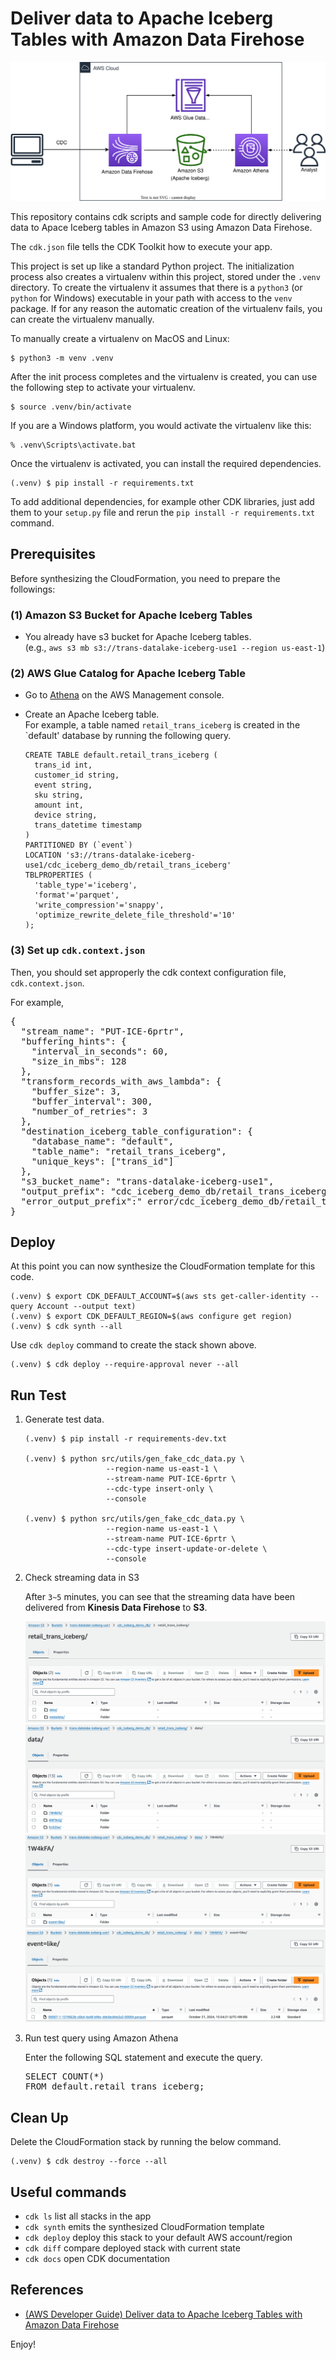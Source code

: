 # Deliver data to Apache Iceberg Tables with Amazon Data Firehose

![firehose-to-iceberg-arch](./firehose-to-iceberg-arch.svg)

This repository contains cdk scripts and sample code for directly delivering data
  to Apace Iceberg tables in Amazon S3 using Amazon Data Firehose.

The `cdk.json` file tells the CDK Toolkit how to execute your app.

This project is set up like a standard Python project.  The initialization
process also creates a virtualenv within this project, stored under the `.venv`
directory.  To create the virtualenv it assumes that there is a `python3`
(or `python` for Windows) executable in your path with access to the `venv`
package. If for any reason the automatic creation of the virtualenv fails,
you can create the virtualenv manually.

To manually create a virtualenv on MacOS and Linux:

```
$ python3 -m venv .venv
```

After the init process completes and the virtualenv is created, you can use the following
step to activate your virtualenv.

```
$ source .venv/bin/activate
```

If you are a Windows platform, you would activate the virtualenv like this:

```
% .venv\Scripts\activate.bat
```

Once the virtualenv is activated, you can install the required dependencies.

```
(.venv) $ pip install -r requirements.txt
```

To add additional dependencies, for example other CDK libraries, just add
them to your `setup.py` file and rerun the `pip install -r requirements.txt`
command.

## Prerequisites

Before synthesizing the CloudFormation, you need to prepare the followings:

### (1) Amazon S3 Bucket for Apache Iceberg Tables

- You already have s3 bucket for Apache Iceberg tables.<br/>
  (e.g., `aws s3 mb s3://trans-datalake-iceberg-use1 --region us-east-1`)

### (2) AWS Glue Catalog for Apache Iceberg Table

- Go to [Athena](https://console.aws.amazon.com/athena/home) on the AWS Management console.
- Create an Apache Iceberg table.<br/>
  For example, a table named `retail_trans_iceberg` is created in the `default' database by running the following query.

  ```
  CREATE TABLE default.retail_trans_iceberg (
    trans_id int,
    customer_id string,
    event string,
    sku string,
    amount int,
    device string,
    trans_datetime timestamp
  )
  PARTITIONED BY (`event`)
  LOCATION 's3://trans-datalake-iceberg-use1/cdc_iceberg_demo_db/retail_trans_iceberg'
  TBLPROPERTIES (
    'table_type'='iceberg',
    'format'='parquet',
    'write_compression'='snappy',
    'optimize_rewrite_delete_file_threshold'='10'
  );
  ```

### (3) Set up `cdk.context.json`

Then, you should set approperly the cdk context configuration file, `cdk.context.json`.

For example,

<pre>
{
  "stream_name": "PUT-ICE-6prtr",
  "buffering_hints": {
    "interval_in_seconds": 60,
    "size_in_mbs": 128
  },
  "transform_records_with_aws_lambda": {
    "buffer_size": 3,
    "buffer_interval": 300,
    "number_of_retries": 3
  },
  "destination_iceberg_table_configuration": {
    "database_name": "default",
    "table_name": "retail_trans_iceberg",
    "unique_keys": ["trans_id"]
  },
  "s3_bucket_name": "trans-datalake-iceberg-use1",
  "output_prefix": "cdc_iceberg_demo_db/retail_trans_iceberg",
  "error_output_prefix":" error/cdc_iceberg_demo_db/retail_trans_iceberg/year=!{timestamp:yyyy}/month=!{timestamp:MM}/day=!{timestamp:dd}/hour=!{timestamp:HH}/!{firehose:error-output-type}"
}
</pre>

## Deploy

At this point you can now synthesize the CloudFormation template for this code.

```
(.venv) $ export CDK_DEFAULT_ACCOUNT=$(aws sts get-caller-identity --query Account --output text)
(.venv) $ export CDK_DEFAULT_REGION=$(aws configure get region)
(.venv) $ cdk synth --all
```

Use `cdk deploy` command to create the stack shown above.

```
(.venv) $ cdk deploy --require-approval never --all
```

## Run Test

1. Generate test data.

    ```
    (.venv) $ pip install -r requirements-dev.txt

    (.venv) $ python src/utils/gen_fake_cdc_data.py \
                      --region-name us-east-1 \
                      --stream-name PUT-ICE-6prtr \
                      --cdc-type insert-only \
                      --console

    (.venv) $ python src/utils/gen_fake_cdc_data.py \
                      --region-name us-east-1 \
                      --stream-name PUT-ICE-6prtr \
                      --cdc-type insert-update-or-delete \
                      --console
    ```

2. Check streaming data in S3

   After `3~5` minutes, you can see that the streaming data have been delivered from **Kinesis Data Firehose** to **S3**.

   ![iceberg-table](./assets/cdc-iceberg-table.png)
   ![iceberg-table](./assets/cdc-iceberg-data-level-01.png)
   ![iceberg-table](./assets/cdc-iceberg-data-level-02.png)
   ![iceberg-table](./assets/cdc-iceberg-data-level-03.png)

3. Run test query using Amazon Athena

   Enter the following SQL statement and execute the query.
   <pre>
   SELECT COUNT(*)
   FROM default.retail_trans_iceberg;
   </pre>


## Clean Up

Delete the CloudFormation stack by running the below command.

```
(.venv) $ cdk destroy --force --all
```

## Useful commands

 * `cdk ls`          list all stacks in the app
 * `cdk synth`       emits the synthesized CloudFormation template
 * `cdk deploy`      deploy this stack to your default AWS account/region
 * `cdk diff`        compare deployed stack with current state
 * `cdk docs`        open CDK documentation

## References

 * [(AWS Developer Guide) Deliver data to Apache Iceberg Tables with Amazon Data Firehose](https://docs.aws.amazon.com/firehose/latest/dev/apache-iceberg-destination.html)

Enjoy!
